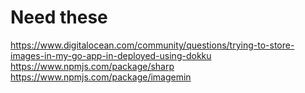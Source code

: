 # Need these

https://www.digitalocean.com/community/questions/trying-to-store-images-in-my-go-app-in-deployed-using-dokku
https://www.npmjs.com/package/sharp
https://www.npmjs.com/package/imagemin

